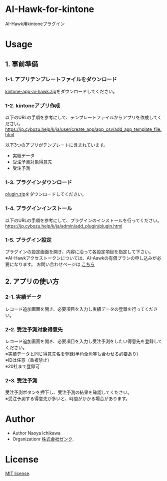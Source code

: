 # AI-Hawk-for-kintone
AI-Hawk用kintoneプラグイン

# Usage
## 1. 事前準備
### 1-1. アプリテンプレートファイルをダウンロード
[kintone-app-ai-hawk.zip](https://github.com/zenk-github/AI-Hawk-for-kintone/blob/main/kintone-app/kintone-app-ai-hawk.zip)をダウンロードしてください。  

### 1-2. kintoneアプリ作成
以下のURLの手順を参考にして、テンプレートファイルからアプリを作成してください。  
https://jp.cybozu.help/k/ja/user/create_app/app_csv/add_app_template_file.html

以下3つのアプリがテンプレートに含まれています。  
- 実績データ
- 受注予測対象得意先
- 受注予測

### 1-3. プラグインダウンロード
[plugin.zip](https://github.com/zenk-github/AI-Hawk-for-kintone/blob/main/kintone-plugin/plugin.zip)をダウンロードしてください。  

### 1-4. プラグインインストール
以下のURLの手順を参考にして、プラグインのインストールを行ってください。  
https://jp.cybozu.help/k/ja/admin/add_plugin/plugin.html

### 1-5. プラグイン設定
プラグインの設定画面を開き、内容に沿って各設定項目を指定して下さい。  
※AI-Hawkアクセストークンについては、AI-Aawkの有償プランの申し込みが必要になります。
お問い合わせページは [こちら](https://zenk.co.jp/contact/ai-contact-form/) 

## 2. アプリの使い方
### 2-1. 実績データ
レコード追加画面を開き、必要項目を入力し実績データの登録を行ってください。  

### 2-2. 受注予測対象得意先  
レコード追加画面を開き、必要項目を入力し受注予測をしたい得意先を登録してください。  
※実績データと同じ得意先名を登録(半角全角等も合わせる必要あり)  
※IDは任意（重複禁止）  
※20社まで登録可  

### 2-3. 受注予測  
受注予測ボタンを押下し、受注予測の結果を確認してください。  
※受注予測する得意先が多いと、時間がかかる場合があります。  

# Author
- Author Naoya Ichikawa
- Organizationr [株式会社ゼンク](https://zenk.co.jp/).

# License
[MIT license](https://opensource.org/license/MIT).
